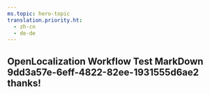```yaml
---
ms.topic: hero-topic
translation.priority.ht: 
  - zh-cn
  - de-de
---
```

## OpenLocalization Workflow Test MarkDown 9dd3a57e-6eff-4822-82ee-1931555d6ae2 thanks!
